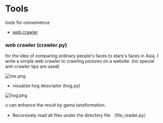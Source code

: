 # Tools
tools for convenience

* [web crawler](#crawler)

### <span id="jump"> web crawler (crawler.py) </span> 

for the idea of comparing ordinary people's faces to stars's faces in Asia, I write a simple web crawler to crawling pictures on a website. (no special anti-crawler tips are used)

![mx.png](https://i.loli.net/2019/01/19/5c42c181ae5b4.png)


* visualize hog descriptor (hog.py)

![hog.png](https://i.loli.net/2019/01/19/5c42c25cd2e4d.png)

u can enhance the result by gama tansformation.

* Recursively read all files under the directory file （file_reader.py）

